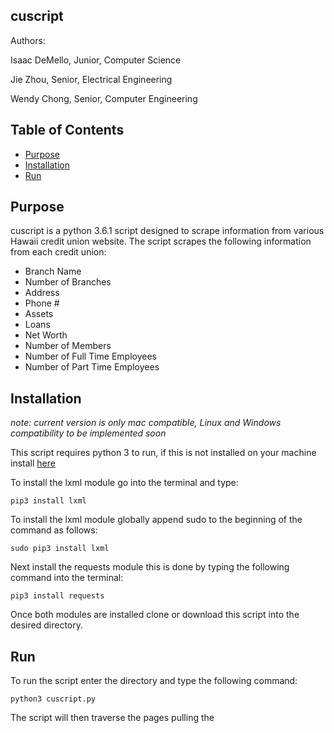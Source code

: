 ## cuscript

Authors:

Isaac DeMello, Junior, Computer Science

Jie Zhou, Senior, Electrical Engineering

Wendy Chong, Senior, Computer Engineering

## Table of Contents

* [Purpose](#purpose)
* [Installation](#installation)
* [Run](#run)

## Purpose

cuscript is a python 3.6.1 script designed to scrape information from various Hawaii credit union website. The script scrapes the following information from each credit union: 

* Branch Name
* Number of Branches
* Address
* Phone #
* Assets
* Loans
* Net Worth
* Number of Members
* Number of Full Time Employees
* Number of Part Time Employees 

## Installation

*note: current version is only mac compatible, Linux and Windows compatibility to be implemented soon*

This script requires python 3 to run, if this is not installed on your machine install [here](https://www.python.org/downloads/)

To install the lxml module go into the terminal and type:
   
```pip3 install lxml```

To install the lxml module globally append sudo to the beginning of the command as follows:

```sudo pip3 install lxml```

Next install the requests module this is done by typing the following command into the terminal:

```pip3 install requests```

Once both modules are installed clone or download this script into the desired directory.

## Run

To run the script enter the directory and type the following command:

```python3 cuscript.py```

The script will then traverse the pages pulling the 





